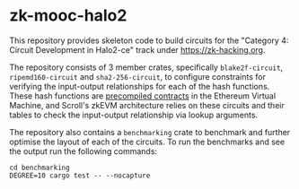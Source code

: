 # zk-mooc-halo2

This repository provides skeleton code to build circuits for the "Category 4: Circuit Development in Halo2-ce"
track under https://zk-hacking.org.

The repository consists of 3 member crates, specifically `blake2f-circuit`, `ripemd160-circuit` and `sha2-256-circuit`,
to configure constraints for verifying the input-output relationships for each of the hash functions. These hash
functions are [precompiled contracts](https://www.evm.codes/precompiled) in the Ethereum Virtual Machine, and Scroll's
zkEVM architecture relies on these circuits and their tables to check the input-output relationship via lookup arguments.

The repository also contains a `benchmarking` crate to benchmark and further optimise the layout of each of the circuits.
To run the benchmarks and see the output run the following commands:
```
cd benchmarking
DEGREE=10 cargo test -- --nocapture
```

